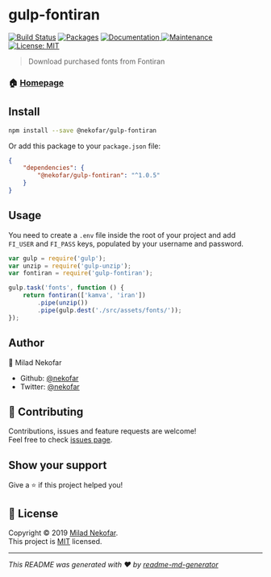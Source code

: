 # gulp-fontiran 
[![Build Status](https://travis-ci.com/nekofar/gulp-fontiran.svg?branch=master)](https://travis-ci.com/nekofar/gulp-fontiran)
[![Packages](https://img.shields.io/badge/version-1.0.5-blue.svg?cacheSeconds=2592000)](https://github.com/nekofar/gulp-fontiran/packages) 
[![Documentation](https://img.shields.io/badge/documentation-yes-brightgreen.svg) ](https://github.com/nekofar/gulp-fontiran#readme) 
[![Maintenance](https://img.shields.io/badge/Maintained%3F-yes-green.svg) ](https://github.com/nekofar/gulp-fontiran/graphs/commit-activity) 
[![License: MIT](https://img.shields.io/badge/License-MIT-yellow.svg)](https://github.com/nekofar/gulp-fontiran/blob/master/LICENSE)

> Download purchased fonts from Fontiran

### 🏠 [Homepage](https://github.com/nekofar/gulp-fontiran)

## Install

```sh
npm install --save @nekofar/gulp-fontiran
```

Or add this package to your `package.json` file:

```json
{
    "dependencies": {
        "@nekofar/gulp-fontiran": "^1.0.5"
    }
}
```

## Usage

You need to create a `.env` file inside the root of your project and add `FI_USER` and `FI_PASS` keys, populated by your username and password.

```js
var gulp = require('gulp');
var unzip = require('gulp-unzip');
var fontiran = require('gulp-fontiran');

gulp.task('fonts', function () {
    return fontiran(['kamva', 'iran'])
        .pipe(unzip())
        .pipe(gulp.dest('./src/assets/fonts/'));
});
```

## Author

👤 Milad Nekofar

* Github: [@nekofar](https://github.com/nekofar)
* Twitter: [@nekofar](https://twitter.com/nekofar)

## 🤝 Contributing

Contributions, issues and feature requests are welcome!<br />Feel free to check [issues page](https://github.com/nekofar/gulp-fontiran/issues).

## Show your support

Give a ⭐️ if this project helped you!

## 📝 License

Copyright © 2019 [Milad Nekofar](https://github.com/nekofar).<br />
This project is [MIT](https://github.com/nekofar/gulp-fontiran/blob/master/LICENSE) licensed.

***
_This README was generated with ❤️ by [readme-md-generator](https://github.com/kefranabg/readme-md-generator)_

